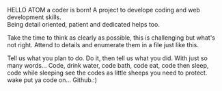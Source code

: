 HELLO ATOM a coder is born!
A project to develope coding and web development skills.  
Being detail oriented, patient and dedicated helps too.

Take the time to think as clearly as possible, this is challenging
but what's not right.  Attend to details and enumerate them in a file 
just like this.

Tell us what you plan to do.  Do it, then tell us what you did.  With just so many words... Code, drink water, code bath, code eat, code then
sleep, code while sleeping see the codes as little sheeps you need to 
protect. wake put ya code on... Github.:)